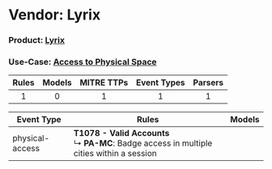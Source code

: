 Vendor: Lyrix
=============
### Product: [Lyrix](../ds_lyrix_lyrix.md)
### Use-Case: [Access to Physical Space](../../../../UseCases/uc_access_to_physical_space.md)

| Rules | Models | MITRE TTPs | Event Types | Parsers |
|:-----:|:------:|:----------:|:-----------:|:-------:|
|   1   |   0    |     1      |      1      |    1    |

| Event Type      | Rules                                                                                              | Models |
| --------------- | -------------------------------------------------------------------------------------------------- | ------ |
| physical-access | <b>T1078 - Valid Accounts</b><br> ↳ <b>PA-MC</b>: Badge access in multiple cities within a session |        |